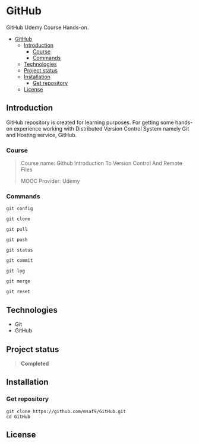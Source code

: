 # GitHub
GitHub Udemy Course Hands-on.

- [GitHub](#github)
  - [Introduction](#introduction)
    - [Course](#course)
    - [Commands](#commands)
  - [Technologies](#technologies)
  - [Project status](#project-status)
  - [Installation](#installation)
    - [Get repository](#get-repository)
  - [License](#license)

## Introduction
GitHub repository is created for learning purposes. For getting some hands-on experience working with Distributed Version Control System namely Git and Hosting service, GitHub. 

### Course 
> Course name: Github Introduction To Version Control And Remote Files
> 
> MOOC Provider: Udemy

### Commands
```git
git config
```

```git
git clone
```

```git
git pull
```

```git
git push
```

```git
git status
```

```git
git commit
```

```git
git log
```

```git
git merge
```

```git
git reset
```
## Technologies
- Git
- GitHub

## Project status
> **Completed**

## Installation
### Get repository
```git
git clone https://github.com/msaf9/GitHub.git
cd GitHub
```

## License
